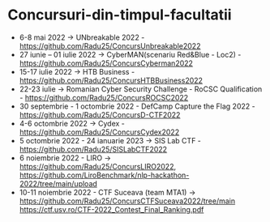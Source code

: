 # Concursuri-din-timpul-facultatii
- 6-8 mai 2022 -> UNbreakable 2022 - https://github.com/Radu25/ConcursUnbreakable2022  
- 27 iunie – 01 iulie 2022 -> CyberMAN(scenariu Red&Blue - Loc2)  - https://github.com/Radu25/ConcursCyberman2022  
- 15-17 iulie 2022 -> HTB Business - https://github.com/Radu25/ConcursHTBBusiness2022  
- 22-23 iulie -> Romanian Cyber Security Challenge - RoCSC Qualification - https://github.com/Radu25/ConcursROCSC2022  
- 30 septembrie - 1 octombrie 2022 - DefCamp Capture the Flag 2022 - https://github.com/Radu25/ConcursD-CTF2022  
- 4-6 octombrie 2022 -> Cydex - https://github.com/Radu25/ConcursCydex2022  
- 5 octombrie 2022 - 24 ianuarie 2023 -> SIS Lab CTF - https://github.com/Radu25/SISLabCTF2022    
- 6 noiembrie 2022 - LIRO -> https://github.com/Radu25/ConcursLIRO2022,  https://github.com/LiroBenchmark/nlp-hackathon-2022/tree/main/upload  
- 10-11 noiembrie 2022 - CTF Suceava (team MTA1) -> https://github.com/Radu25/ConcursCTFSuceava2022/tree/main 
 https://ctf.usv.ro/CTF-2022_Contest_Final_Ranking.pdf  

